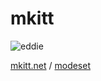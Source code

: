 # mkitt

![eddie](http://www.gravatar.com/avatar/4f927d146db729ae5602eb6d8b3aa8fc.png "Eddie Gravatar") 

[mkitt.net](http://mkitt.net/ "mkitt") / [modeset](http://modeset.com/ "workn")

